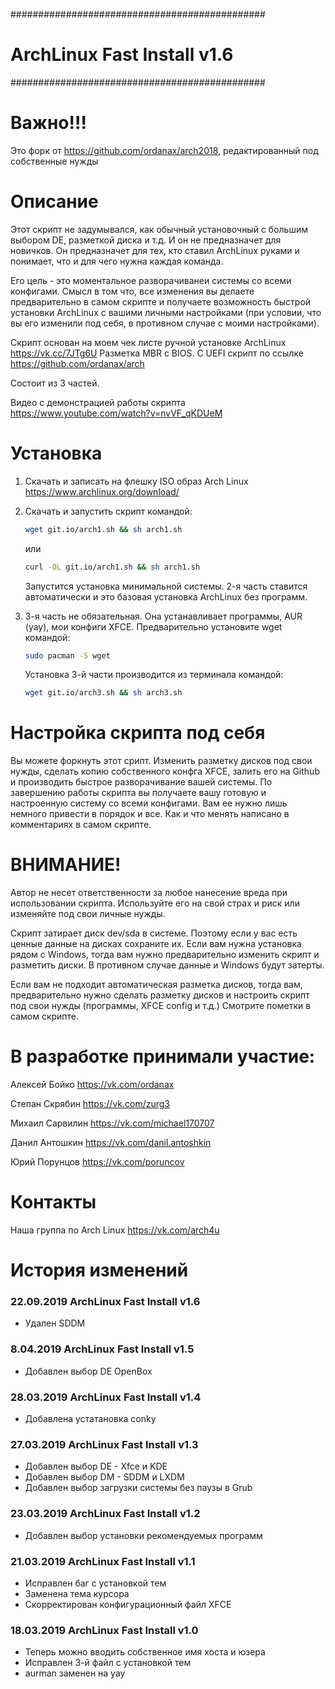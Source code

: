 ##############################################
# ArchLinux Fast Install v1.6
##############################################

# Важно!!!
Это форк от https://github.com/ordanax/arch2018, редактированный под собственные нужды

# Описание
Этот скрипт не задумывался, как обычный установочный с большим выбором DE, разметкой диска и т.д. И он не предназначет для новичков. Он предназначет для тех, кто ставил ArchLinux руками и понимает, что и для чего нужна каждая команда. 

Его цель - это моментальное разворачиванеи системы со всеми конфигами. Смысл в том что, все изменения вы делаете предварительно в самом скрипте и получаете возможность быстрой установки ArchLinux с вашими личными настройками (при условии, что вы его изменили под себя, в противном случае с моими настройками).

Cкрипт основан на моем чек листе ручной установке ArchLinux https://vk.cc/7JTg6U
Разметка MBR c BIOS. C UEFI скрипт по ссылке https://github.com/ordanax/arch

Cостоит из 3 частей. 

Видео с демонстрацией работы скрипта https://www.youtube.com/watch?v=nvVF_qKDUeM

# Установка 
1) Скачать и записать на флешку ISO образ Arch Linux https://www.archlinux.org/download/
2) Скачать и запустить скрипт командой:

   ```bash 
   wget git.io/arch1.sh && sh arch1.sh
   ```
   или
   
    ```bash
   curl -OL git.io/arch1.sh && sh arch1.sh
   ```
   
   Запустится установка минимальной системы.
   2-я часть ставится автоматически и это базовая установка ArchLinux без программ. 
3) 3-я часть не обязательная. Она устанавливает программы, AUR (yay), мои конфиги XFCE.
   Предварительно установите wget командой:
   ```bash 
   sudo pacman -S wget
   ```
   Установка 3-й части производится из терминала командой:
   
   ```bash 
   wget git.io/arch3.sh && sh arch3.sh
   ```

# Настройка скрипта под себя
Вы можете форкнуть этот срипт. Изменить разметку дисков под свои нужды, сделать копию собственного конфга XFCE, залить его на Github и производить быстрое разворачивание вашей системы.
По завершению работы скрипта вы получаете вашу готовую и настроенную систему со всеми конфигами. Вам ее нужно лишь немного привести в порядок и все.
Как и что менять написано в комментариях в самом скрипте.

# ВНИМАНИЕ!
Автор не несет ответственности за любое нанесение вреда при использовании скрипта. Используйте его на свой страх и риск или изменяйте под свои личные нужды.

Скрипт затирает диск dev/sda в системе. Поэтому если у вас есть ценные данные на дисках сохраните их. Если вам нужна установка рядом с Windows, тогда вам нужно предварительно изменить скрипт и разметить диски. В противном случае данные и Windows будут затерты.

Если вам не подходит автоматическая разметка дисков, тогда вам, предварительно нужно сделать разметку дисков и настроить скрипт под свои нужды (программы, XFCE config и т.д.)
Смотрите пометки в самом скрипте.

# В разработке принимали участие:
Алексей Бойко https://vk.com/ordanax

Степан Скрябин https://vk.com/zurg3

Михаил Сарвилин https://vk.com/michael170707

Данил Антошкин https://vk.com/danil.antoshkin

Юрий Порунцов https://vk.com/poruncov

# Контакты
Наша группа по Arch Linux https://vk.com/arch4u


# История изменений

### 22.09.2019 ArchLinux Fast Install v1.6
- Удален SDDM

### 8.04.2019 ArchLinux Fast Install v1.5
- Добавлен выбор DE OpenBox

### 28.03.2019 ArchLinux Fast Install v1.4
- Добавлена устатановка conky

### 27.03.2019 ArchLinux Fast Install v1.3
- Добавлен выбор DE - Xfce и KDE
- Добавлен выбор DM - SDDM и LXDM
- Добавлен выбор загрузки системы без паузы в Grub

### 23.03.2019 ArchLinux Fast Install v1.2
- Добавлен выбор установки рекомендуемых программ

### 21.03.2019 ArchLinux Fast Install v1.1
- Исправлен баг с установкой тем
- Заменена тема курсора
- Скорректирован конфигурационный файл XFCE

### 18.03.2019 ArchLinux Fast Install v1.0
- Теперь можно вводить собственное имя хоста и юзера
- Исправлен 3-й файл с установкой тем
- aurman заменен на yay
